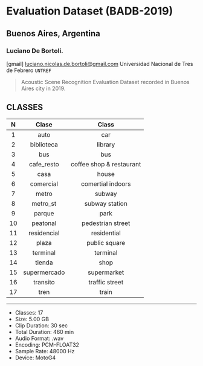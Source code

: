 # Evaluation Dataset (BADB-2019)
## Buenos Aires, Argentina 
### Luciano De Bortoli.
[gmail] luciano.nicolas.de.bortoli@gmail.com
Universidad Nacional de Tres de Febrero `UNTREF`

> Acoustic Scene Recognition Evaluation Dataset recorded in Buenos Aires city in 2019.

## CLASSES
N | Clase | Class
| :---: |:---:| :---: |
1 | auto | car
2 | biblioteca | library
3 | bus  | bus
4 | cafe_resto  | coffee shop & restaurant
5 | casa  | house
6 | comercial  | comertial indoors
7 | metro  | subway
8 | metro_st  | subway station
9 | parque  | park
10 | peatonal  | pedestrian street
11 | residencial  |  residential
12 | plaza  | public square
13 | terminal  | terminal
14 | tienda  | shop
15 | supermercado  |  supermarket
16 | transito | traffic street
17 | tren | train

* * *

* Classes:          17
* Size:             5.00 GB
* Clip Duration:    30 sec
* Total Duration:   460 min
* Audio Format:     .wav
* Encoding:         PCM-FLOAT32
* Sample Rate:      48000 Hz
* Device:           MotoG4
